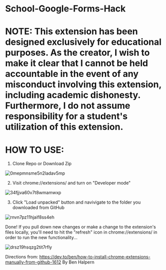 # School-Google-Forms-Hack

# NOTE: This extension has been designed exclusively for educational purposes. As the creator, I wish to make it clear that I cannot be held accountable in the event of any misconduct involving this extension, including academic dishonesty. Furthermore, I do not assume responsibility for a student's utilization of this extension.

# HOW TO USE:

1. Clone Repo or Download Zip

![0mepmnsme5n2ladav5mp](https://github.com/My-Altt/School-Google-Forms-Hack/assets/101564533/a0e57501-2adc-44af-ba87-702c745a6e97)

2. Visit chrome://extensions/ and turn on "Developer mode"

![34fjjva60v7t8wmamwxp](https://github.com/My-Altt/School-Google-Forms-Hack/assets/101564533/eb09a83c-ccba-4ef9-bb22-c684df7ffcb0)

3. Click "Load unpacked" button and navivigate to the folder you downloaded from GitHub

![rnvn7pz11hjaif8ss4eh](https://github.com/My-Altt/School-Google-Forms-Hack/assets/101564533/1dea9b5f-dad3-4f37-b366-eedc92045369)

Done!
If you pull down new changes or make a change to the extension's files locally, you'll need to hit the "refresh" icon in chrome://extensions/ in order to run the new functionality...

![drsz19hsqzg2tit7rfly](https://github.com/My-Altt/School-Google-Forms-Hack/assets/101564533/3be0274b-f74a-4e9d-91c5-a6421bed8842)

Directions from: https://dev.to/ben/how-to-install-chrome-extensions-manually-from-github-1612 By Ben Halpern
